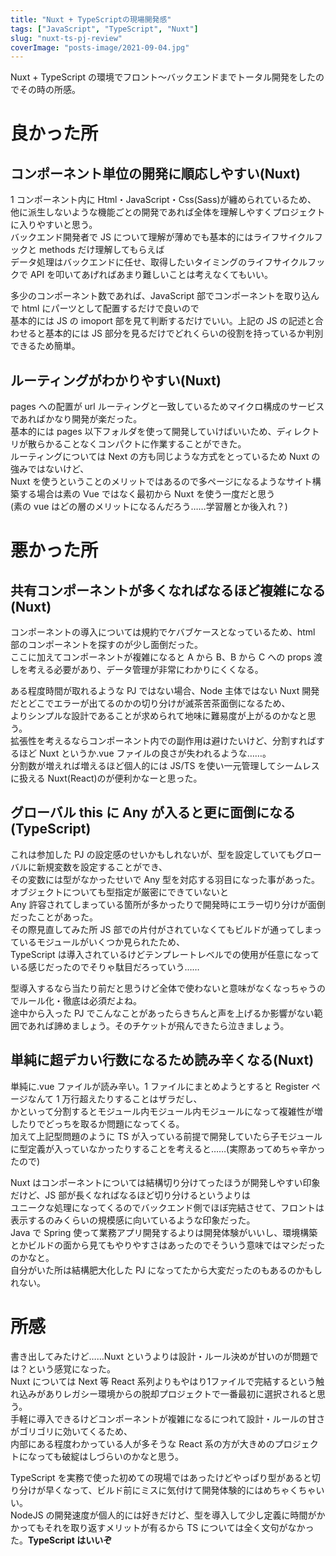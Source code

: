 ```yaml
---
title: "Nuxt + TypeScriptの現場開発感"
tags: ["JavaScript", "TypeScript", "Nuxt"]
slug: "nuxt-ts-pj-review"
coverImage: "posts-image/2021-09-04.jpg"
---
```


Nuxt + TypeScript の環境でフロント～バックエンドまでトータル開発をしたのでその時の所感。

# 良かった所

## コンポーネント単位の開発に順応しやすい(Nuxt)

1 コンポーネント内に Html・JavaScript・Css(Sass)が纏められているため、  
他に派生しないような機能ごとの開発であれば全体を理解しやすくプロジェクトに入りやすいと思う。  
バックエンド開発者で JS について理解が薄めでも基本的にはライフサイクルフックと methods だけ理解してもらえば  
データ処理はバックエンドに任せ、取得したいタイミングのライフサイクルフックで API を叩いてあげればあまり難しいことは考えなくてもいい。

多少のコンポーネント数であれば、JavaScript 部でコンポーネントを取り込んで html にパーツとして配置するだけで良いので  
基本的には JS の imoport 部を見て判断するだけでいい。上記の JS の記述と合わせると基本的には JS 部分を見るだけでどれくらいの役割を持っているか判別できるため簡単。

## ルーティングがわかりやすい(Nuxt)

pages への配置が url ルーティングと一致しているためマイクロ構成のサービスであればかなり開発が楽だった。  
基本的には pages 以下フォルダを使って開発していけばいいため、ディレクトリが散らかることなくコンパクトに作業することができた。  
ルーティングについては Next の方も同じような方式をとっているため Nuxt の強みではないけど、  
Nuxt を使うということのメリットではあるので多ページになるようなサイト構築する場合は素の Vue ではなく最初から Nuxt を使う一度だと思う  
(素の vue はどの層のメリットになるんだろう……学習層とか後入れ？)

# 悪かった所

## 共有コンポーネントが多くなればなるほど複雑になる(Nuxt)

コンポーネントの導入については規約でケバブケースとなっているため、html 部のコンポーネントを探すのが少し面倒だった。  
ここに加えてコンポーネントが複雑になると A から B、B から C への props 渡しを考える必要があり、データ管理が非常にわかりにくくなる。  

ある程度時間が取れるような PJ ではない場合、Node 主体ではない Nuxt 開発だとどこでエラーが出てるのかの切り分けが滅茶苦茶面倒になるため、  
よりシンプルな設計であることが求められて地味に難易度が上がるのかなと思う。  
拡張性を考えるならコンポーネント内での副作用は避けたいけど、分割すればするほど Nuxt というか.vue ファイルの良さが失われるような……。  
分割数が増えれば増えるほど個人的には JS/TS を使い一元管理してシームレスに扱える Nuxt(React)のが便利かなーと思った。

## グローバル this に Any が入ると更に面倒になる(TypeScript)

これは参加した PJ の設定感のせいかもしれないが、型を設定していてもグローバルに新規変数を設定することができ、  
その変数には型がなかったせいで Any 型を対応する羽目になった事があった。オブジェクトについても型指定が厳密にできていないと  
Any 許容されてしまっている箇所が多かったりで開発時にエラー切り分けが面倒だったことがあった。  
その際見直してみた所 JS 部での片付がされていなくてもビルドが通ってしまっているモジュールがいくつか見られたため、  
TypeScript は導入されているけどテンプレートレベルでの使用が任意になっている感じだったのでそりゃ駄目だろっていう……  

型導入するなら当たり前だと思うけど全体で使わないと意味がなくなっちゃうのでルール化・徹底は必須だよね。  
途中から入った PJ でこんなことがあったらきちんと声を上げるか影響がない範囲であれば諦めましょう。そのチケットが飛んできたら泣きましょう。

## 単純に超デカい行数になるため読み辛くなる(Nuxt)

単純に.vue ファイルが読み辛い。1 ファイルにまとめようとすると Register ページなんて 1 万行超えたりすることはザラだし、  
かといって分割するとモジュール内モジュール内モジュールになって複雑性が増したりでどっちを取るか問題になってくる。  
加えて上記型問題のように TS が入っている前提で開発していたら子モジュールに型定義が入っていなかったりすることを考えると……(実際あってめちゃ辛かったので)  

Nuxt はコンポーネントについては結構切り分けてったほうが開発しやすい印象だけど、JS 部が長くなればなるほど切り分けるというよりは  
ユニークな処理になってくるのでバックエンド側でほぼ完結させて、フロントは表示するのみくらいの規模感に向いているような印象だった。  
Java で Spring 使って業務アプリ開発するよりは開発体験がいいし、環境構築とかビルドの面から見てもやりやすさはあったのでそういう意味ではマシだったのかなと。  
自分がいた所は結構肥大化した PJ になってたから大変だったのもあるのかもしれない。

# 所感

書き出してみたけど……Nuxt というよりは設計・ルール決めが甘いのが問題では？という感覚になった。  
Nuxt については Next 等 React 系列よりもやはり1ファイルで完結するという触れ込みがありレガシー環境からの脱却プロジェクトで一番最初に選択されると思う。  
手軽に導入できるけどコンポーネントが複雑になるにつれて設計・ルールの甘さがゴリゴリに効いてくるため、  
内部にある程度わかっている人が多そうな React 系の方が大きめのプロジェクトになっても破綻はしづらいのかなと思う。

TypeScript を実務で使った初めての現場ではあったけどやっぱり型があると切り分けが早くなって、ビルド前にミスに気付けて開発体験的にはめちゃくちゃいい。  
NodeJS の開発速度が個人的には好きだけど、型を導入して少し定義に時間がかかってもそれを取り返すメリットが有るから TS については全く文句がなかった。<b>TypeScript はいいぞ</b>
